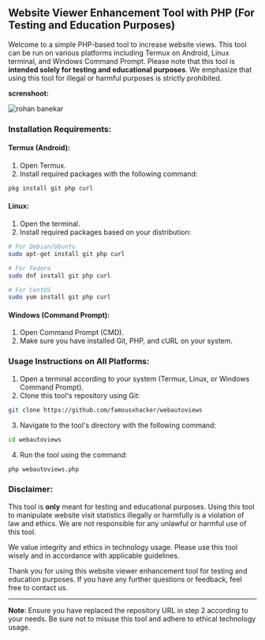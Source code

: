 ## Website Viewer Enhancement Tool with PHP (For Testing and Education Purposes)

Welcome to a simple PHP-based tool to increase website views. This tool can be run on various platforms including Termux on Android, Linux terminal, and Windows Command Prompt. Please note that this tool is **intended solely for testing and educational purposes**. We emphasize that using this tool for illegal or harmful purposes is strictly prohibited.

**screnshoot:**

![rohan banekar](https://github.com/famousxhacker/webautoviews/assets/81895006/4573d8b2-462c-453e-a299-5fb7232c3887)

### Installation Requirements:

#### Termux (Android):
1. Open Termux.
2. Install required packages with the following command:

```bash
pkg install git php curl
```

#### Linux:
1. Open the terminal.
2. Install required packages based on your distribution:

```bash
# For Debian/Ubuntu
sudo apt-get install git php curl

# For Fedora
sudo dnf install git php curl

# For CentOS
sudo yum install git php curl
```

#### Windows (Command Prompt):
1. Open Command Prompt (CMD).
2. Make sure you have installed Git, PHP, and cURL on your system.

### Usage Instructions on All Platforms:

1. Open a terminal according to your system (Termux, Linux, or Windows Command Prompt).
2. Clone this tool's repository using Git:

```bash
git clone https://github.com/famousxhacker/webautoviews
```

3. Navigate to the tool's directory with the following command:

```bash
cd webautoviews
```

4. Run the tool using the command:

```bash
php webautoviews.php
```

### Disclaimer:

This tool is **only** meant for testing and educational purposes. Using this tool to manipulate website visit statistics illegally or harmfully is a violation of law and ethics. We are not responsible for any unlawful or harmful use of this tool.

We value integrity and ethics in technology usage. Please use this tool wisely and in accordance with applicable guidelines.

Thank you for using this website viewer enhancement tool for testing and education purposes. If you have any further questions or feedback, feel free to contact us.

---
**Note**: Ensure you have replaced the repository URL in step 2 according to your needs. Be sure not to misuse this tool and adhere to ethical technology usage.

